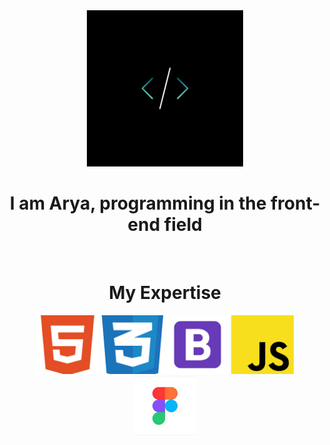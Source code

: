 <div align='center'>
<img src='./logo.jpg' alt='img' width='250px'>
  <h1> I am Arya, programming in the front-end field</h1>
  <br>
  <h1>My Expertise</h1>
  <img src='./html.png' alt='html' width='100px' >
  <img src='./css.png' alt='css' width='100px' >
  <img src='./bootstrap.png' alt='js' width='100px' >
  <img src='./js.png' alt='js' width='100px' > 
  <img src='./figma.jfif ' alt='js' width='100px' >
  <br>
  
</div>
